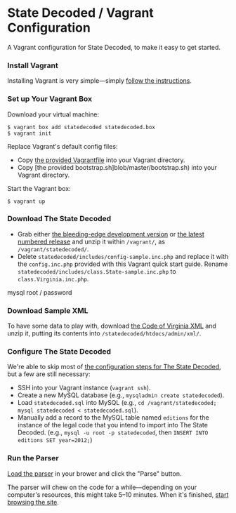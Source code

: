 # State Decoded  / Vagrant Configuration

A Vagrant configuration for State Decoded, to make it easy to get started.

### Install Vagrant

Installing Vagrant is very simple—simply [follow the instructions](http://docs.vagrantup.com/v2/installation/).

### Set up Your Vagrant Box

Download your virtual machine:

```
$ vagrant box add statedecoded statedecoded.box
$ vagrant init
```

Replace Vagrant's default config files:

* Copy [the provided Vagrantfile](blob/master/Vagrantfile) into your Vagrant directory.
* Copy [the provided bootstrap.sh]blob/master/bootstrap.sh) into your Vagrant directory.

Start the Vagrant box:

```
$ vagrant up
```

### Download The State Decoded

* Grab either [the bleeding-edge development version](https://github.com/statedecoded/statedecoded/archive/master.zip) or [the latest numbered release](https://github.com/statedecoded/statedecoded/tags) and unzip it within `/vagrant/`, as `/vagrant/statedecoded/`.
* Delete `statedecoded/includes/config-sample.inc.php` and replace it with the `config.inc.php` provided with this Vagrant quick start guide. Rename `statedecoded/includes/class.State-sample.inc.php` to `class.Virginia.inc.php`.

mysql root / password

### Download Sample XML

To have some data to play with, download [the Code of Virginia XML](http://vacode.org/downloads/code.xml.zip) and unzip it, putting its contents into `/statedecoded/htdocs/admin/xml/`.

### Configure The State Decoded

We're able to skip most of [the configuration steps for The State Decoded](/statedecoded/statedecoded/wiki/Installation-Instructions), but a few are still necessary:

* SSH into your Vagrant instance (`vagrant ssh`).
* Create a new MySQL database (e.g., `mysqladmin create statedecoded`).
* Load `statedecoded.sql` into MySQL (e.g., `cd /vagrant/statedecoded; mysql statedecoded < statedecoded.sql`).
* Manually add a record to the MySQL table named `editions` for the instance of the legal code that you intend to import into The State Decoded. (e.g., `mysql -u root -p statedecoded`, then `INSERT INTO editions SET year=2012;`)

### Run the Parser

[Load the parser](http://localhost:4567/admin/parser.php) in your brower and click the "Parse" button.

The parser will chew on the code for a while—depending on your computer's resources, this might take 5–10 minutes. When it's finished, [start browsing the site](http://localhost:4567/).
